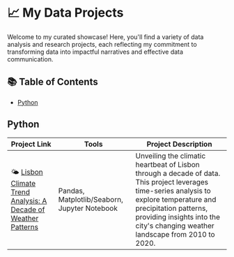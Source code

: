 # 📈 My Data Projects
Welcome to my curated showcase! Here, you'll find a variety of data analysis and research projects, each reflecting my commitment to transforming data into impactful narratives and effective data communication. 

## 📚 Table of Contents
- [Python](#python)

## Python
| Project Link | Tools | Project Description |
|--------------|-------|---------------------|
| 🌤 [Lisbon Climate Trend Analysis: A Decade of Weather Patterns](#) | Pandas, Matplotlib/Seaborn, Jupyter Notebook | Unveiling the climatic heartbeat of Lisbon through a decade of data. This project leverages time-series analysis to explore temperature and precipitation patterns, providing insights into the city's changing weather landscape from 2010 to 2020. | 
